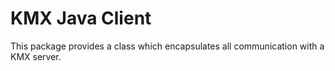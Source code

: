 KMX Java Client
===============

This package provides a class which encapsulates all communication with a KMX
server.
